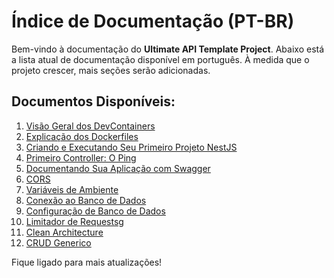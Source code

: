 # Índice de Documentação (PT-BR)

Bem-vindo à documentação do **Ultimate API Template Project**. Abaixo está a lista atual de documentação disponível em português. À medida que o projeto crescer, mais seções serão adicionadas.

## Documentos Disponíveis:

1. [Visão Geral dos DevContainers](devcontainers.md)
2. [Explicação dos Dockerfiles](dockerfiles.md)
3. [Criando e Executando Seu Primeiro Projeto NestJS](creating-project.md)
4. [Primeiro Controller: O Ping](first-controller.md)
5. [Documentando Sua Aplicação com Swagger](documentation.md)
6. [CORS](cors.md)
7. [Variáveis de Ambiente](environment-variables.md)
8. [Conexão ao Banco de Dados](database-connection.md)
9. [Configuração de Banco de Dados](database-config.md)
10. [Limitador de Requestsg](rate-limit.md)
11. [Clean Architecture](clean-architecture.md)
12. [CRUD Generico](generic-crud.md)

Fique ligado para mais atualizações!
